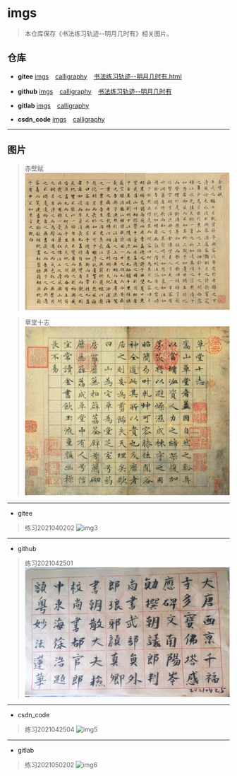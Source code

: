 # imgs

> 本仓库保存《书法练习轨迹--明月几时有》相关图片。

## 仓库

- **gitee**  [imgs]( https://gitee.com/xy180/imgs ) &ensp; [calligraphy]( https://gitee.com/xy180/calligraphy ) &ensp; [书法练习轨迹--明月几时有.html]( http://xy180.gitee.io/imgs/preview/%E4%B9%A6%E6%B3%95%E7%BB%83%E4%B9%A0%E8%BD%A8%E8%BF%B9--%E6%98%8E%E6%9C%88%E5%87%A0%E6%97%B6%E6%9C%89.html )

- **github** [imgs]( https://github.com/scott180/imgs ) &ensp; [calligraphy]( https://github.com/scott180/calligraphy ) &ensp; [书法练习轨迹--明月几时有]( https://scott180.github.io/pages/%E4%B9%A6%E6%B3%95%E7%BB%83%E4%B9%A0%E8%BD%A8%E8%BF%B9--%E6%98%8E%E6%9C%88%E5%87%A0%E6%97%B6%E6%9C%89 ) 

- **gitlab**  [imgs]( https://gitlab.com/xuyq123/imgs ) &ensp; [calligraphy]( https://gitlab.com/xuyq123/calligraphy )

- **csdn_code** [imgs]( https://codechina.csdn.net/xu180/imgs ) &ensp; [calligraphy]( https://codechina.csdn.net/xu180/calligraphy )

---

## 图片 

> 赤壁赋
![img1]( ./calligraphy/wzmChiBiFu.jpg )

> 草堂十志
![img2]( ./calligraphy/caotangshizhi/1.jpg )

---

- gitee 

> 练习2021040202 
![img3]( https://gitee.com/xy180/imgs/raw/master/mingyue/2021/202104/2021040202.jpg )

---

- github

> 练习2021042501 
![img4]( https://raw.githubusercontent.com/scott180/imgs/master/mingyue/2021/202104/2021042501.jpg )

---

- csdn_code

> 练习2021042504 
![img5]( https://codechina.csdn.net/xu180/imgs/-/raw/master/mingyue/2021/202104/2021042504.jpg )

---

- gitlab

> 练习2021050202 
![img6]( https://gitlab.com/xuyq123/imgs/-/raw/master/mingyue/2021/202105/2021050202.jpg )


